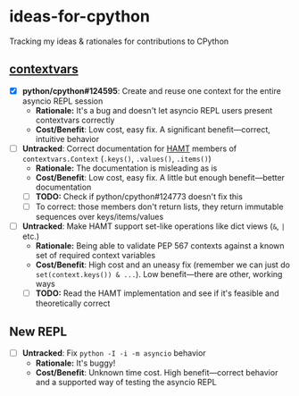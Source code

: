 # ideas-for-cpython
Tracking my ideas &amp; rationales for contributions to CPython

## [contextvars](https://docs.python.org/3/library/contextvars.html)
- [x] **python/cpython#124595**: Create and reuse one context for the entire asyncio REPL session
  - **Rationale:** It's a bug and doesn't let asyncio REPL users present contextvars correctly
  - **Cost/Benefit**: Low cost, easy fix. A significant benefit—correct, intuitive behavior
- [ ] **Untracked**: Correct documentation for [HAMT](https://github.com/python/cpython/blob/8fbf10d6cfd9c69ffcc1f80fa0c5f33785197af7/Python/hamt.c) members of `contextvars.Context` (`.keys()`, `.values()`, `.items()`)
  - **Rationale:** The documentation is misleading as is
  - **Cost/Benefit**: Low cost, easy fix. A little but enough benefit—better documentation
  - [ ] **TODO:** Check if python/cpython#124773 doesn't fix this
  - [ ] To correct: those members don't return lists, they return immutable sequences over keys/items/values
- [ ] **Untracked**: Make HAMT support set-like operations like dict views (`&`, `|` etc.)
  - **Rationale:** Being able to validate PEP 567 contexts against a known set of required context variables
  - **Cost/Benefit**: High cost and an uneasy fix (remember we can just do `set(context.keys()) & ...`). Low benefit—there are other, working ways
  - [ ] **TODO:** Read the HAMT implementation and see if it's feasible and theoretically correct

## New REPL
- [ ] **Untracked**: Fix `python -I -i -m asyncio` behavior
  - **Rationale:** It's buggy!
  - **Cost/Benefit**: Unknown time cost. High benefit—correct behavior and a supported way of testing the asyncio REPL
